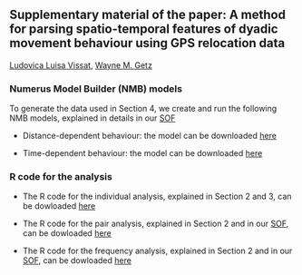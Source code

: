 ## Supplementary material of the paper: A method for parsing spatio-temporal features of dyadic movement behaviour using GPS relocation data <br />

[Ludovica Luisa Vissat](https://ourenvironment.berkeley.edu/people/ludovica-luisa-vissat), [Wayne M. Getz](https://ourenvironment.berkeley.edu/people/wayne-marcus-getz)

### Numerus Model Builder (NMB) models <br />

To generate the data used in Section 4, we create and run the following NMB models, explained in details in our [SOF](https://ludovicalv.github.io/PDFs/Elep_paper.pdf)

- Distance-dependent behaviour: the model can be downloaded [here](https://github.com/LudovicaLV/LudovicaLV.github.io/blob/master/Dyadic_behaviour_method/Method_distance.nmd)

- Time-dependent behaviour: the model can be downloaded [here](https://github.com/LudovicaLV/LudovicaLV.github.io/blob/master/Dyadic_behaviour_method/Method_time.nmd)

### R code for the analysis  <br />

- The R code for the individual analysis, explained in Section 2 and 3, can be dowloaded [here]()

- The R code for the pair analysis, explained in Section 2 and in our [SOF](https://ludovicalv.github.io/PDFs/Elep_paper.pdf), can be dowloaded [here]()

- The R code for the frequency analysis, explained in Section 2 and in our [SOF](https://ludovicalv.github.io/PDFs/Elep_paper.pdf), can be dowloaded [here]()



